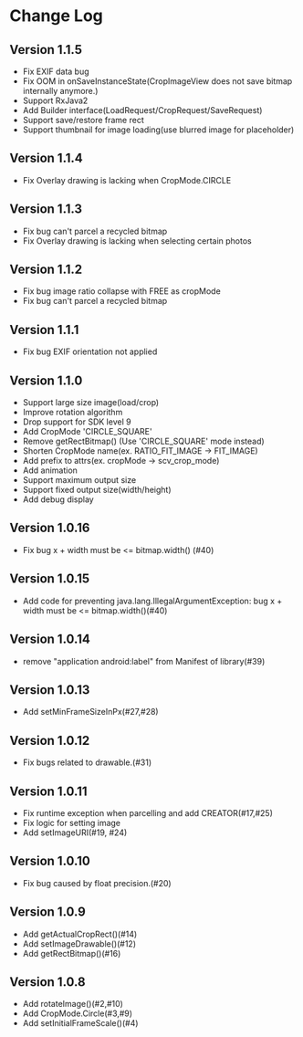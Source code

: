 Change Log
=========
## Version 1.1.5
* Fix EXIF data bug
* Fix OOM in onSaveInstanceState(CropImageView does not save bitmap internally anymore.)
* Support RxJava2
* Add Builder interface(LoadRequest/CropRequest/SaveRequest)
* Support save/restore frame rect
* Support thumbnail for image loading(use blurred image for placeholder)

## Version 1.1.4
* Fix Overlay drawing is lacking when CropMode.CIRCLE

## Version 1.1.3
* Fix bug can't parcel a recycled bitmap
* Fix Overlay drawing is lacking when selecting certain photos

## Version 1.1.2
* Fix bug image ratio collapse with FREE as cropMode
* Fix bug can't parcel a recycled bitmap

## Version 1.1.1
* Fix bug EXIF orientation not applied

## Version 1.1.0
* Support large size image(load/crop)
* Improve rotation algorithm
* Drop support for SDK level 9
* Add CropMode 'CIRCLE_SQUARE'
* Remove getRectBitmap() (Use 'CIRCLE_SQUARE' mode instead)
* Shorten CropMode name(ex. RATIO_FIT_IMAGE -> FIT_IMAGE)
* Add prefix to attrs(ex. cropMode -> scv_crop_mode)
* Add animation
* Support maximum output size
* Support fixed output size(width/height)
* Add debug display

## Version 1.0.16
* Fix bug x + width must be <= bitmap.width() (#40)

## Version 1.0.15
* Add code for preventing java.lang.IllegalArgumentException: bug x + width must be <= bitmap.width()(#40)

## Version 1.0.14
* remove "application android:label" from Manifest of library(#39)

## Version 1.0.13
* Add setMinFrameSizeInPx(#27,#28)

## Version 1.0.12
* Fix bugs related to drawable.(#31)

## Version 1.0.11
* Fix runtime exception when parcelling and add CREATOR(#17,#25)
* Fix logic for setting image
* Add setImageURI(#19, #24)

## Version 1.0.10
* Fix bug caused by float precision.(#20)

## Version 1.0.9

* Add getActualCropRect()(#14)
* Add setImageDrawable()(#12)
* Add getRectBitmap()(#16)

## Version 1.0.8

* Add rotateImage()(#2,#10)
* Add CropMode.Circle(#3,#9)
* Add setInitialFrameScale()(#4)
